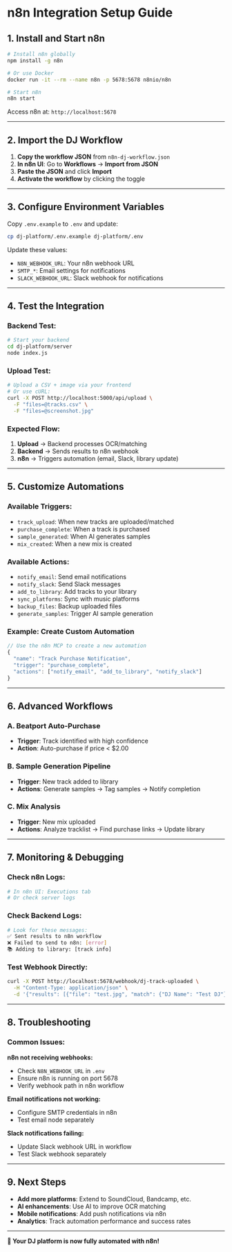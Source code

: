 # n8n Integration Setup Guide

## 1. Install and Start n8n

```bash
# Install n8n globally
npm install -g n8n

# Or use Docker
docker run -it --rm --name n8n -p 5678:5678 n8nio/n8n

# Start n8n
n8n start
```

Access n8n at: `http://localhost:5678`

---

## 2. Import the DJ Workflow

1. **Copy the workflow JSON** from `n8n-dj-workflow.json`
2. **In n8n UI**: Go to **Workflows** → **Import from JSON**
3. **Paste the JSON** and click **Import**
4. **Activate the workflow** by clicking the toggle

---

## 3. Configure Environment Variables

Copy `.env.example` to `.env` and update:

```bash
cp dj-platform/.env.example dj-platform/.env
```

Update these values:
- `N8N_WEBHOOK_URL`: Your n8n webhook URL
- `SMTP_*`: Email settings for notifications
- `SLACK_WEBHOOK_URL`: Slack webhook for notifications

---

## 4. Test the Integration

### Backend Test:
```bash
# Start your backend
cd dj-platform/server
node index.js
```

### Upload Test:
```bash
# Upload a CSV + image via your frontend
# Or use cURL:
curl -X POST http://localhost:5000/api/upload \
  -F "files=@tracks.csv" \
  -F "files=@screenshot.jpg"
```

### Expected Flow:
1. **Upload** → Backend processes OCR/matching
2. **Backend** → Sends results to n8n webhook
3. **n8n** → Triggers automation (email, Slack, library update)

---

## 5. Customize Automations

### Available Triggers:
- `track_upload`: When new tracks are uploaded/matched
- `purchase_complete`: When a track is purchased
- `sample_generated`: When AI generates samples
- `mix_created`: When a new mix is created

### Available Actions:
- `notify_email`: Send email notifications
- `notify_slack`: Send Slack messages
- `add_to_library`: Add tracks to your library
- `sync_platforms`: Sync with music platforms
- `backup_files`: Backup uploaded files
- `generate_samples`: Trigger AI sample generation

### Example: Create Custom Automation
```javascript
// Use the n8n MCP to create a new automation
{
  "name": "Track Purchase Notification",
  "trigger": "purchase_complete",
  "actions": ["notify_email", "add_to_library", "notify_slack"]
}
```

---

## 6. Advanced Workflows

### A. Beatport Auto-Purchase
- **Trigger**: Track identified with high confidence
- **Action**: Auto-purchase if price < $2.00

### B. Sample Generation Pipeline
- **Trigger**: New track added to library
- **Actions**: Generate samples → Tag samples → Notify completion

### C. Mix Analysis
- **Trigger**: New mix uploaded
- **Actions**: Analyze tracklist → Find purchase links → Update library

---

## 7. Monitoring & Debugging

### Check n8n Logs:
```bash
# In n8n UI: Executions tab
# Or check server logs
```

### Check Backend Logs:
```bash
# Look for these messages:
✅ Sent results to n8n workflow
❌ Failed to send to n8n: [error]
📚 Adding to library: [track info]
```

### Test Webhook Directly:
```bash
curl -X POST http://localhost:5678/webhook/dj-track-uploaded \
  -H "Content-Type: application/json" \
  -d '{"results": [{"file": "test.jpg", "match": {"DJ Name": "Test DJ"}}]}'
```

---

## 8. Troubleshooting

### Common Issues:

**n8n not receiving webhooks:**
- Check `N8N_WEBHOOK_URL` in `.env`
- Ensure n8n is running on port 5678
- Verify webhook path in n8n workflow

**Email notifications not working:**
- Configure SMTP credentials in n8n
- Test email node separately

**Slack notifications failing:**
- Update Slack webhook URL in workflow
- Test Slack webhook separately

---

## 9. Next Steps

- **Add more platforms**: Extend to SoundCloud, Bandcamp, etc.
- **AI enhancements**: Use AI to improve OCR matching
- **Mobile notifications**: Add push notifications via n8n
- **Analytics**: Track automation performance and success rates

---

**🎵 Your DJ platform is now fully automated with n8n!**